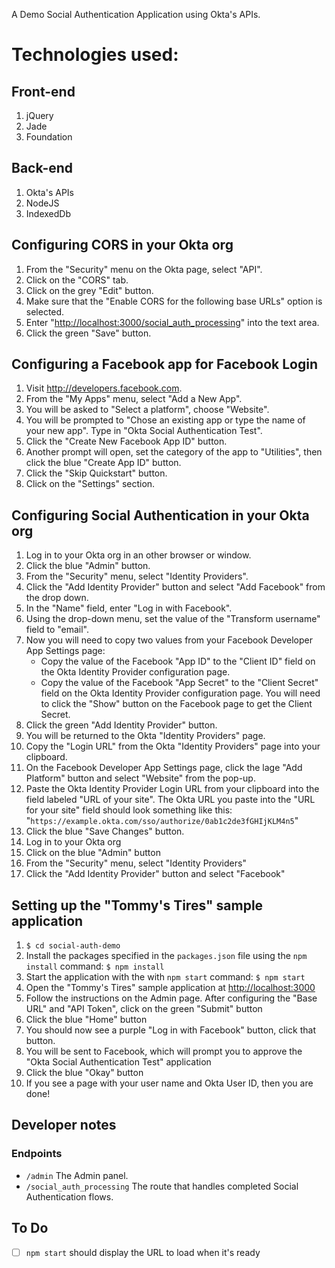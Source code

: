 A Demo Social Authentication Application using Okta's APIs.

# Technologies used:

## Front-end

1.  jQuery
2.  Jade
3.  Foundation

## Back-end

1.  Okta's APIs
2.  NodeJS
3.  IndexedDb

## Configuring CORS in your Okta org

1.  From the "Security" menu on the Okta page, select "API".
2.  Click on the "CORS" tab.
3.  Click on the grey "Edit" button.
4.  Make sure that the "Enable CORS for the following base URLs"
    option is selected.
5.  Enter "<http://localhost:3000/social_auth_processing>" into the text area.
6.  Click the green "Save" button.

## Configuring a Facebook app for Facebook Login

1.  Visit <http://developers.facebook.com>.
2.  From the "My Apps" menu, select "Add a New App".
3.  You will be asked to "Select a platform", choose "Website".
4.  You will be prompted to "Chose an existing app or type the name
    of your new app". Type in "Okta Social Authentication Test".
5.  Click the "Create New Facebook App ID" button.
6.  Another prompt will open, set the category of the app to
    "Utilities", then click the blue "Create App ID" button.
7.  Click the "Skip Quickstart" button.
8.  Click on the "Settings" section.

## Configuring Social Authentication in your Okta org

1.  Log in to your Okta org in an other browser or window.
2.  Click the blue "Admin" button.
3.  From the "Security" menu, select "Identity Providers".
4.  Click the "Add Identity Provider" button and select "Add
    Facebook" from the drop down.
5.  In the "Name" field, enter "Log in with Facebook".
6.  Using the drop-down menu, set the value of the "Transform username" field to "email".
7.  Now you will need to copy two values from your Facebook
    Developer App Settings page:
    -   Copy the value of the Facebook "App ID" to the "Client ID"
        field on the Okta Identity Provider configuration page.
    -   Copy the value of the Facebook "App Secret" to the "Client Secret"
        field on the Okta Identity Provider configuration page. You
        will need to click the "Show" button on the Facebook page to
        get the Client Secret.
8.  Click the green "Add Identity Provider" button.
9.  You will be returned to the Okta "Identity Providers" page.
10. Copy the "Login URL" from the Okta "Identity Providers" page
    into your clipboard.
11. On the Facebook Developer App Settings page, click the lage "Add
    Platform" button and select "Website" from the pop-up.
12. Paste the Okta Identity Provider Login URL from your clipboard
    into the field labeled "URL of your site".
    The Okta URL you paste into the "URL for your site" field 
    should look something like this: 
    "`https://example.okta.com/sso/authorize/0ab1c2de3fGHIjKLM4n5`"
13. Click the blue "Save Changes" button.
14. Log in to your Okta org
15. Click on the blue "Admin" button
16. From the "Security" menu, select "Identity Providers"
17. Click the "Add Identity Provider" button and select "Facebook"

## Setting up the "Tommy's Tires" sample application

1.  `$ cd social-auth-demo`
2.  Install the packages specified in the `packages.json` file using
    the `npm install` command:
    `$ npm install`
3.  Start the application with the with `npm start` command:
    `$ npm start`
4.  Open the "Tommy's Tires" sample application at <http://localhost:3000>
5.  Follow the instructions on the Admin page. After configuring the
    "Base URL" and "API Token", click on the green "Submit" button
6.  Click the blue "Home" button
7.  You should now see a purple "Log in with Facebook" button, click
    that button.
8.  You will be sent to Facebook, which will prompt you to approve
    the "Okta Social Authentication Test" application
9.  Click the blue "Okay" button
10. If you see a page with your user name and Okta User ID, then you
    are done!

## Developer notes

### Endpoints

-   `/admin`
          The Admin panel.
-   `/social_auth_processing`
          The route that handles completed Social Authentication flows.

## To Do

-   [ ] `npm start` should display the URL to load when it's ready